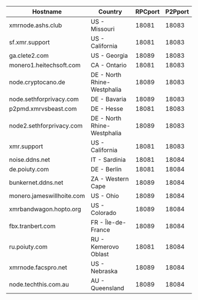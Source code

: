 Hostname | Country | RPCport | P2Pport
--- | --- | --- | ---
xmrnode.ashs.club | US - Missouri | 18081 | 18083
sf.xmr.support | US - California | 18081 | 18083
ga.clete2.com | US - Georgia | 18089 | 18083
monero1.heitechsoft.com | CA - Ontario | 18081 | 18083
node.cryptocano.de | DE - North Rhine-Westphalia | 18089 | 18083
node.sethforprivacy.com | DE - Bavaria | 18089 | 18083
p2pmd.xmrvsbeast.com | DE - Hesse | 18081 | 18083
node2.sethforprivacy.com | DE - North Rhine-Westphalia | 18089 | 18083
xmr.support | US - California | 18081 | 18083
noise.ddns.net | IT - Sardinia | 18081 | 18084
de.poiuty.com | DE - Berlin | 18081 | 18084
bunkernet.ddns.net | ZA - Western Cape | 18089 | 18084
monero.jameswillhoite.com | US - Ohio | 18089 | 18084
xmrbandwagon.hopto.org | US - Colorado | 18089 | 18084
fbx.tranbert.com | FR - Île-de-France | 18089 | 18084
ru.poiuty.com | RU - Kemerovo Oblast | 18081 | 18084
xmrnode.facspro.net | US - Nebraska | 18089 | 18084
node.techthis.com.au | AU - Queensland | 18089 | 18084
